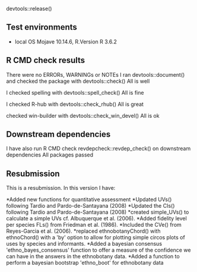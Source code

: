 devtools::release()

## Test environments
* local OS Mojave 10.14.6, R.Version R 3.6.2 

## R CMD check results
There were no ERRORs, WARNINGs or NOTEs
I ran devtools::document() 
and 
checked the package with devtools::check()
All is well

I checked spelling with devtools::spell_check()
All is fine

I checked R-hub with devtools::check_rhub()
All is great

checked win-builder with devtools::check_win_devel()
All is ok

## Downstream dependencies
I have also run R CMD check revdepcheck::revdep_check() on downstream dependencies 
All packages passed 

## Resubmission
This is a resubmission. In this version I have:

*Added new functions for quantitative assessment
*Updated UVs() following Tardio and Pardo-de-Santayana (2008)
*Updated the CIs() following Tardio and Pardo-de-Santayana (2008)
*created simple_UVs() to calculate a simple UVs cf. Albuquerque et al. (2006).
*Added fidelity level per species FLs() from Friedman et al. (1986).
*Included the CVe() from Reyes-Garcia et al. (2006).
*replaced ethnobotanyChord() with ethnoChord() with a 'by' option to allow for plotting simple circos plots of uses by species and informants.
*Added a bayesian consensus 'ethno_bayes_consensus' function to offer a measure of the confidence we can have in the answers in the ethnobotany data.
*Added a function to perform a bayesian bootstrap 'ethno_boot' for ethnobotany data
